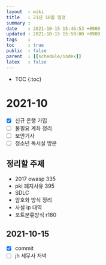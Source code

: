 ```yaml
---
layout  : wiki
title   : 21년 10월 일정
summary : 
date    : 2021-10-15 15:46:53 +0900
updated : 2021-10-15 15:59:00 +0900
tags    : 
toc     : true
public  : false
parent  : [[schedule/index]]
latex   : false
---
```

* TOC
{:toc}

# 2021-10
- [X] 신규 은행 가입
- [ ] 불필요 계좌 정리
- [ ] 보안기사
- [ ] 청소년 독서실 방문

## 정리할 주제
- 2017 owasp 335
- pki 폐지사유 395
- SDLC
- 암호화 방식 정리
- 사설 ip 대역
- 포트분류방식 r180


## 2021-10-15 
- [X] commit
- [ ] jh 세무사 저녁 
